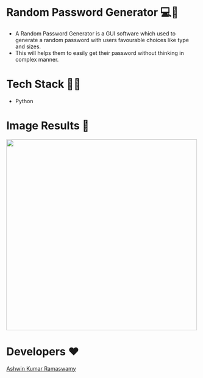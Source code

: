 # Random Password Generator 💻📴

- A Random Password Generator is a GUI software which used to generate a random password with users favourable choices like type and sizes.
- This will helps them to easily get their password without thinking in complex manner.

# Tech Stack 👨‍💻
- Python

# Image Results 💛
<img src="Output.png" width="500px">

# Developers ❤
[Ashwin Kumar Ramaswamy](https://github.com/Ash515)
